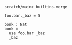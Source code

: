 ```ucm:hide
scratch/main> builtins.merge
```

```unison
foo.bar._baz = 5

bonk : Nat
bonk =
  use foo.bar _baz
  _baz
```
